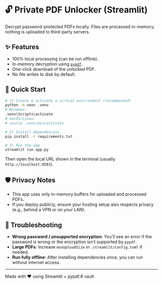 # 🔓 Private PDF Unlocker (Streamlit)

Decrypt password-protected PDFs locally. Files are processed in-memory; nothing is uploaded to third-party servers.

## ✨ Features
- 100% local processing (can be run offline).
- In-memory decryption using [`pypdf`](https://pypi.org/project/pypdf/).
- One-click download of the unlocked PDF.
- No file writes to disk by default.

## 🚀 Quick Start

```bash
# 1) Create & activate a virtual environment (recommended)
python -m venv .venv
# Windows:
.venv\Scripts\activate
# macOS/Linux:
# source .venv/bin/activate

# 2) Install dependencies
pip install -r requirements.txt

# 3) Run the app
streamlit run app.py
```

Then open the local URL shown in the terminal (usually `http://localhost:8501`).

## 🛡️ Privacy Notes
- This app uses only in-memory buffers for uploaded and processed PDFs.
- If you deploy publicly, ensure your hosting setup also respects privacy (e.g., behind a VPN or on your LAN).

## 🧩 Troubleshooting
- **Wrong password / unsupported encryption**: You'll see an error if the password is wrong or the encryption isn't supported by `pypdf`.
- **Large PDFs**: Increase `maxUploadSize` in `.streamlit/config.toml` if needed.
- **Run fully offline**: After installing dependencies once, you can run without internet access.

---
Made with ❤️ using Streamlit + pypdf.#   v a u l t  
 